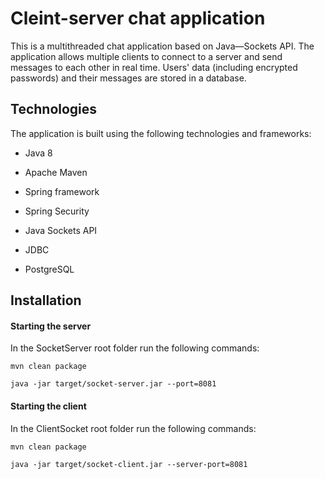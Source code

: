 # Cleint-server chat application

This is a multithreaded chat application based on Java—Sockets API. The application allows multiple clients to connect to a server and send messages to each other in real time. Users' data (including encrypted passwords) and their messages are stored in a database.

## Technologies

The application is built using the following technologies and frameworks:

- Java 8

- Apache Maven

- Spring framework

- Spring Security

- Java Sockets API

- JDBC

- PostgreSQL

## Installation

#### Starting the server

In the SocketServer root folder run the following commands:

`mvn clean package`

`java -jar target/socket-server.jar --port=8081` 

#### Starting the client

In the ClientSocket root folder run the following commands:

`mvn clean package`

`java -jar target/socket-client.jar --server-port=8081`



